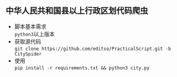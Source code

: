 ## 中华人民共和国县以上行政区划代码爬虫
* 脚本基本需求  
    `python3`以上版本  
* 获取源代码  
   `git clone https://github.com/editso/PracticalScript.git -b CitySpider`
* 使用  
   `pip install -r requirements.txt && python3 city.py`

